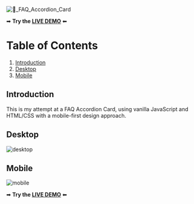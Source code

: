 ![💭_FAQ_Accordion_Card](https://user-images.githubusercontent.com/43575081/177449401-dca92b44-3d51-487e-a79b-118083d89bc2.png)

➡ **Try the [LIVE DEMO](https://faq-accordion-card-main-amber.vercel.app/)** ⬅

# Table of Contents
1. [Introduction](#introduction)
2. [Desktop](#desktop)
3. [Mobile](#mobile)

## Introduction <a name="introduction"/>
This is my attempt at a FAQ Accordion Card, using vanilla JavaScript and HTML/CSS with a mobile-first design approach.

## Desktop <a name="desktop"/>
![desktop](https://user-images.githubusercontent.com/43575081/177453615-f07dfb7f-a4ad-41b6-ac9a-e737c2ef6f4c.png)


## Mobile <a name="mobile"/>
![mobile](https://user-images.githubusercontent.com/43575081/177453631-eb4c2257-4a07-462e-aa1d-8ec6eaee8577.png)


➡ **Try the [LIVE DEMO](https://faq-accordion-card-main-amber.vercel.app/)** ⬅
